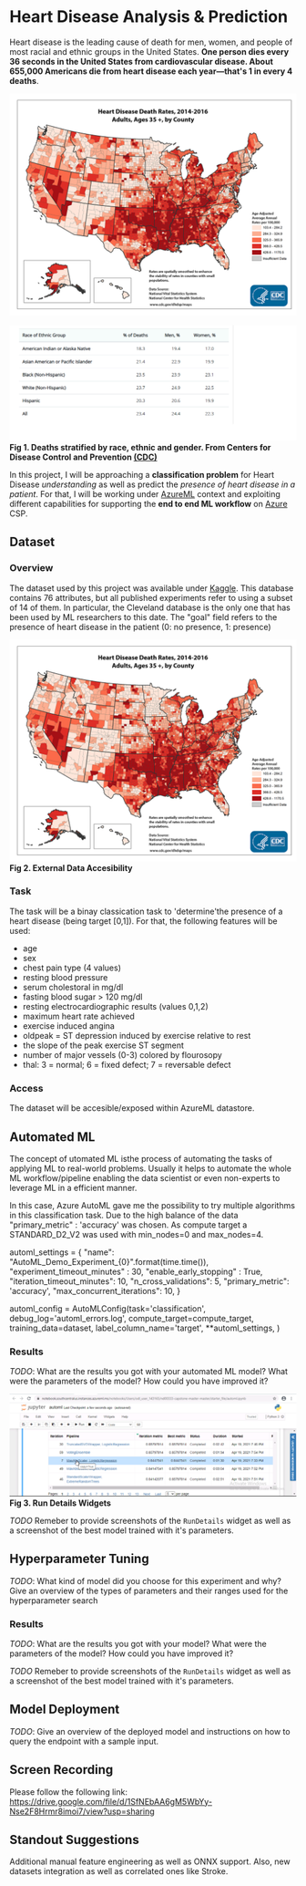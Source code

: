 
# Heart Disease Analysis & Prediction

Heart disease is the leading cause of death for men, women, and people of most racial and ethnic groups in the United States. **One person dies every 36 seconds in the United States from cardiovascular disease. About 655,000 Americans die from heart disease each year—that's 1 in every 4 deaths**. 


![deaths_map](/starter_file/images/fs_heart_disease.png)

![deaths](/starter_file/images/percentages_deaths_stratified_by_ethnic_gender.png)
**Fig 1. Deaths stratified by race, ethnic and gender. From Centers for Disease Control and Prevention [(CDC)](https://www.cdc.gov/)**

In this project, I will be approaching a **classification problem** for Heart Disease *understanding* as well as predict the *presence of heart disease in a patient*. For that, I will be working under [AzureML](https://azure.microsoft.com/en-us/services/machine-learning/) context and exploiting different capabilities for supporting the **end to end ML workflow** on [Azure](https://azure.microsoft.com/en-us/) CSP. 

## Dataset

### Overview

The dataset used by this project was available under [Kaggle](https://www.kaggle.com/ronitf/heart-disease-uci). This database contains 76 attributes, but all published experiments refer to using a subset of 14 of them. In particular, the Cleveland database is the only one that has been used by ML researchers to this date. The "goal" field refers to the presence of heart disease in the patient (0: no presence, 1: presence)

![data_accesibility](/starter_file/images/fs_heart_disease.png)
**Fig 2. External Data Accesibility**


### Task

The task will be a binay classication task to 'determine'the presence of a heart disease (being target [0,1]). For that, the following features will be used:
- age
- sex
- chest pain type (4 values)
- resting blood pressure
- serum cholestoral in mg/dl
- fasting blood sugar > 120 mg/dl
- resting electrocardiographic results (values 0,1,2)
- maximum heart rate achieved
- exercise induced angina
- oldpeak = ST depression induced by exercise relative to rest
- the slope of the peak exercise ST segment
- number of major vessels (0-3) colored by flourosopy
- thal: 3 = normal; 6 = fixed defect; 7 = reversable defect

### Access
The dataset will be accesible/exposed within AzureML datastore.

## Automated ML
The concept of utomated ML isthe process of automating the tasks of applying ML to real-world problems. Usually it helps to automate the whole ML workflow/pipeline enabling the data scientist or even non-experts to leverage ML in a efficient manner. 

In this case, Azure AutoML gave me the possibility to try multiple algorithms in this classification task. Due to the high balance of the data "primary_metric" : 'accuracy' was chosen. As compute target a STANDARD_D2_V2 was used with min_nodes=0 and max_nodes=4.

automl_settings = {
    "name": "AutoML_Demo_Experiment_{0}".format(time.time()),
    "experiment_timeout_minutes" : 30,
    "enable_early_stopping" : True,
    "iteration_timeout_minutes": 10,
    "n_cross_validations": 5,
    "primary_metric": 'accuracy',
    "max_concurrent_iterations": 10,
}

automl_config = AutoMLConfig(task='classification',
                             debug_log='automl_errors.log',
                             compute_target=compute_target,
                             training_data=dataset,
                             label_column_name='target',
                             **automl_settings,
                             )


### Results


*TODO*: What are the results you got with your automated ML model? What were the parameters of the model? How could you have improved it?


![run_details_automl](/starter_file/images/run_details_automl.png)
**Fig 3. Run Details Widgets**

*TODO* Remeber to provide screenshots of the `RunDetails` widget as well as a screenshot of the best model trained with it's parameters.

## Hyperparameter Tuning
*TODO*: What kind of model did you choose for this experiment and why? Give an overview of the types of parameters and their ranges used for the hyperparameter search


### Results
*TODO*: What are the results you got with your model? What were the parameters of the model? How could you have improved it?

*TODO* Remeber to provide screenshots of the `RunDetails` widget as well as a screenshot of the best model trained with it's parameters.

## Model Deployment
*TODO*: Give an overview of the deployed model and instructions on how to query the endpoint with a sample input.

## Screen Recording
Please follow the following link: https://drive.google.com/file/d/1SfNEbAA6gM5WbYy-Nse2F8Hrmr8imoi7/view?usp=sharing

## Standout Suggestions
Additional manual feature engineering as well as ONNX support. Also, new datasets integration as well as correlated ones like Stroke. 
